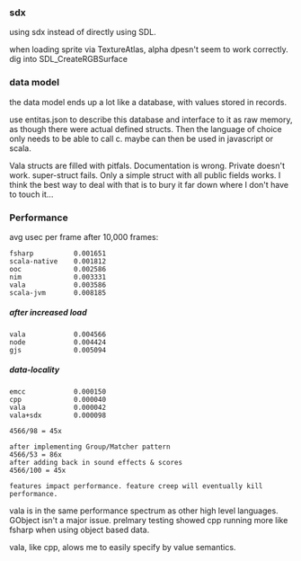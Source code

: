 ### sdx

using sdx instead of directly using SDL. 

when loading sprite via TextureAtlas, alpha dpesn't seem to work correctly.
dig into SDL_CreateRGBSurface

### data model

the data model ends up a lot like a database, with values stored in records.

use entitas.json to describe this database and interface to it as raw memory, as though there were actual defined structs. Then the language of choice only needs to be able to call c. maybe can then be used in javascript or scala.

Vala structs are filled with pitfals. Documentation is wrong. Private doesn't work. super-struct fails. Only a simple struct with all public fields works. I think the best way to deal with that 
is to bury it far down where I don't have to touch it...

### Performance

avg usec per frame after 10,000 frames:

    fsharp          0.001651
    scala-native    0.001812
    ooc             0.002586
    nim             0.003331	
    vala	        0.003586
    scala-jvm       0.008185	

##### after increased load

    vala            0.004566
    node            0.004424
    gjs             0.005094

##### data-locality
    emcc            0.000150 
    cpp             0.000040
    vala            0.000042
    vala+sdx        0.000098   

    4566/98 = 45x  

    after implementing Group/Matcher pattern
    4566/53 = 86x
    after adding back in sound effects & scores
    4566/100 = 45x

    features impact performance. feature creep will eventually kill performance.


vala is in the same performance spectrum as other high level languages. GObject isn't a major issue. prelmary testing showed cpp running more like fsharp when using object based data. 

vala, like cpp, alows me to easily specify by value semantics. 





